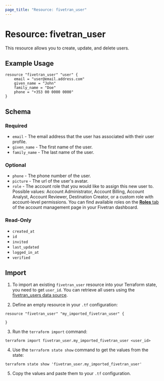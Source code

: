 ```yaml
---
page_title: "Resource: fivetran_user"
---
```


# Resource: fivetran_user

This resource allows you to create, update, and delete users.

## Example Usage

```hcl
resource "fivetran_user" "user" {
    email = "user@email.address.com"
    given_name = "John"
    family_name = "Doe"
    phone = "+353 00 0000 0000"
}
```

## Schema

### Required

- `email` - The email address that the user has associated with their user profile.
- `given_name` - The first name of the user.
- `family_name` - The last name of the user.

### Optional

- `phone` - The phone number of the user.
- `picture` - The url of the user's avatar.
- `role` - The account role that you would like to assign this new user to. Possible values: Account Administrator, Account Billing, Account Analyst, Account Reviewer, Destination Creator, or a custom role with account-level permissions. You can find available roles on the [**Roles** tab](https://fivetran.com/account/roles) of the account management page in your Fivetran dashboard.

### Read-Only

- `created_at` 
- `id` 
- `invited` 
- `last_updated` 
- `logged_in_at` 
- `verified` 

## Import

1. To import an existing `fivetran_user` resource into your Terraform state, you need to get `user_id`. 
You can retrieve all users using the [fivetran_users data source](/docs/data-sources/users).

2. Define an empty resource in your `.tf` configuration:

```hcl
resource "fivetran_user" "my_imported_fivetran_user" {

}
```

3. Run the `terraform import` command:

```
terraform import fivetran_user.my_imported_fivetran_user <user_id>
```

4. Use the `terraform state show` command to get the values from the state:

```
terraform state show 'fivetran_user.my_imported_fivetran_user'
```
5. Copy the values and paste them to your `.tf` configuration.
